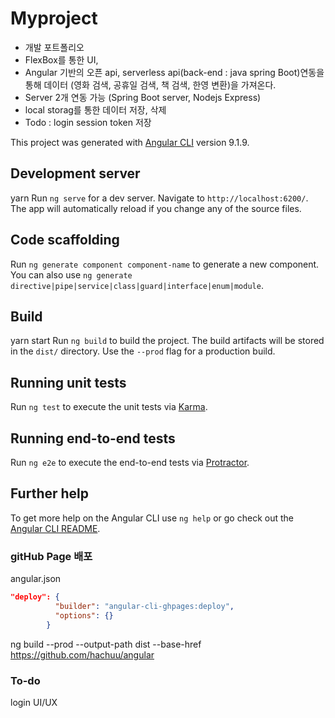 # Myproject
- 개발 포트폴리오
- FlexBox를 통한 UI,
- Angular 기반의 오픈 api, serverless api(back-end : java spring Boot)연동을 통해 데이터 (영화 검색, 공휴일 검색, 책 검색, 한영 변환)을 가져온다.
- Server 2개 연동 가능 (Spring Boot server, Nodejs Express)
- local storag를 통한 데이터 저장, 삭제 
- Todo : login session token 저장

This project was generated with [Angular CLI](https://github.com/angular/angular-cli) version 9.1.9.

## Development server
yarn
Run `ng serve` for a dev server. Navigate to `http://localhost:6200/`. The app will automatically reload if you change any of the source files.

## Code scaffolding

Run `ng generate component component-name` to generate a new component. You can also use `ng generate directive|pipe|service|class|guard|interface|enum|module`.

## Build
yarn start
Run `ng build` to build the project. The build artifacts will be stored in the `dist/` directory. Use the `--prod` flag for a production build.

## Running unit tests

Run `ng test` to execute the unit tests via [Karma](https://karma-runner.github.io).

## Running end-to-end tests

Run `ng e2e` to execute the end-to-end tests via [Protractor](http://www.protractortest.org/).

## Further help

To get more help on the Angular CLI use `ng help` or go check out the [Angular CLI README](https://github.com/angular/angular-cli/blob/master/README.md).

### gitHub Page 배포
angular.json
```json
"deploy": {
          "builder": "angular-cli-ghpages:deploy",
          "options": {}
        }
```
ng build --prod --output-path dist --base-href https://github.com/hachuu/angular

### To-do

login UI/UX 
